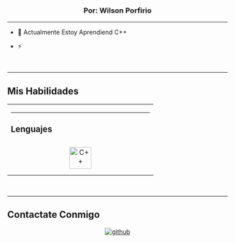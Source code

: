### <div align="center">Por: Wilson Porfirio</div>  
  
 ---

- 🌱 Actualmente Estoy Aprendiend C++   
  

- ⚡ 
  

<br/>  

---
## Mis Habilidades
<table><tr><td valign="top" width="33%">

---

### Lenguajes  
<div align="center">  
<a href="https://www.cplusplus.com/" target="_blank"><img style="margin: 10px" src="https://profilinator.rishav.dev/skills-assets/cplusplus-original.svg" alt="C++" height="50" /></a>  
</div>



</td></tr></table>  

<br/>  

---
## Contactate Conmigo
<div align="center">
<a href="https://github.com/porfirio125" target="_blank">
<img src=https://img.shields.io/badge/github-%2324292e.svg?&style=for-the-badge&logo=github&logoColor=white alt=github style="margin-bottom: 5px;" />
</a>  
</div>  
  

<br/>  
